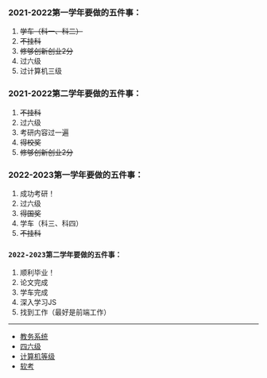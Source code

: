 ### 2021-2022第一学年要做的五件事：  
1. ~~学车（科一、科二）~~
2. ~~不挂科~~
3. ~~修够创新创业2分~~
4. 过六级  
5. 过计算机三级

### 2021-2022第二学年要做的五件事：  
1. ~~不挂科~~
2. 过六级  
3. 考研内容过一遍
4. ~~得校奖~~
5. ~~修够创新创业2分~~

### 2022-2023第一学年要做的五件事：
1. 成功考研！
2. 过六级
3. ~~得国奖~~
4. 学车（科三、科四）
5. ~~不挂科~~

### `2022-2023第二学年要做的五件事： `
1. 顺利毕业！
2. 论文完成
3. 学车完成
4. 深入学习JS
5. 找到工作（最好是前端工作）
 
* * *
- [教务系统](http://jwgl.shzu.edu.cn/)
- [四六级](https://cet-bm.neea.edu.cn/)
- [计算机等级](http://ncre.neea.edu.cn/)
- [软考](https://www.ruankao.org.cn/)
